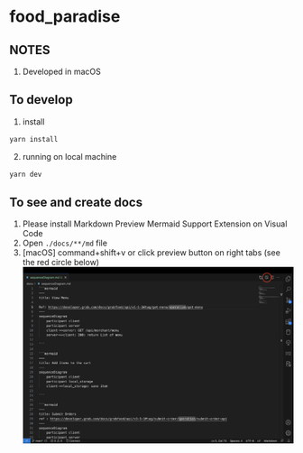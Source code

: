 # food_paradise

## NOTES

1. Developed in macOS

## To develop
1. install
```bash
yarn install
```

2. running on local machine
```bash
yarn dev
```

## To see and create docs
1. Please install Markdown Preview Mermaid Support Extension on Visual Code
2. Open `./docs/**/md` file
3. [macOS] command+shift+v or click preview button on right tabs (see the red circle below)
![Open Readme](/readme/open-readme.png?raw=true 'Open Readme')

